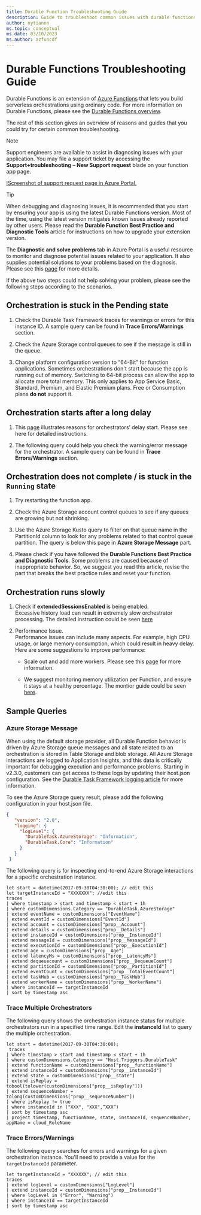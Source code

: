```yaml
---
title: Durable Function Troubleshooting Guide
description: Guide to troubleshoot common issues with durable functions.
author: nytiannn
ms.topic: conceptual
ms.date: 03/10/2023
ms.author: azfuncdf
---
```


# Durable Functions Troubleshooting Guide

Durable Functions is an extension of [Azure Functions](../functions-overview.md) that lets you build serverless orchestrations using ordinary code. For more information on Durable Functions, please see the [Durable Functions overview](./durable-functions-overview.md).

The rest of this section gives an overview of reasons and guides that you could try for certain common troubleshooting. 

> [!NOTE]
> Support engineers are available to assist in diagnosing issues with your application. You may file a support ticket by accessing the **Support+troubleshooting** – **New Support request** blade on your function app page.

[!Screenshot of support request page in Azure Portal.](./media/durable-functions-tsg/durable-function-support-request.png)

> [!TIP]
> When debugging and diagnosing issues, it is recommended that you start by ensuring your app is using the latest Durable Functions version. Most of the time, using the latest version mitigates known issues already reported by other users. Please read the **Durable Function Best Practice and Diagnostic Tools** article for instructions on how to upgrade your extension version. 

The **Diagnostic and solve problems** tab in Azure Portal is a useful resource to monitor and diagnose potential issues related to your application. It also supplies potential solutions to your problems based on the diagnosis. Please see this [page](./durable-functions-diagnostics.md) for more details. 

If the above two steps could not help solving your problem, please see the following steps according to the scenarios.

## Orchestration is stuck in the Pending state

1. Check the Durable Task Framework traces for warnings or errors for this instance ID. A sample query can be found in **Trace Errors/Warnings** section.

2. Check the Azure Storage control queues to see if the message is still in the queue. 

3. Change platform configuration version to “64-Bit” for function applications. 
   Sometimes orchestrations don't start because the app is running out of memory. Switching to 64-bit process can allow the app to allocate more total memory. This only applies to App Service Basic, Standard, Premium, and Elastic Premium plans. Free or Consumption plans **do not** support it. 

## Orchestration starts after a long delay

1. This [page](./durable-functions-azure-storage-provider.md) illustrates reasons for orchestrators’ delay start. Please see here for detailed instructions. 

2. The following query could help you check the warning/error message for the orchestrator. A sample query can be found in **Trace Errors/Warnings** section.

## Orchestration does not complete / is stuck in the `Running` state

1. Try restarting the function app.

2. Check the Azure Storage account control queues to see if any queues are growing but not shrinking.

3. Use the Azure Storage Kusto query to filter on that queue name in the PartitionId column to look for any problems related to that control queue partition. The query is below this page in **Azure Storage Message** part.

4. Please check if you have followed the **Durable Functions Best Practice and Diagnostic Tools**. Some problems are caused because of inappropriate behavior. So, we suggest you read this article, revise the part that breaks the best practice rules and reset your function.

## Orchestration runs slowly

1. Check if **extendedSessionsEnabled** is being enabled.  
   Excessive history load can result in extremely slow orchestrator processing. The detailed instruction could be seen [here](./durable-functions-azure-storage-provider.md)

2. Performance Issue.  
   Performance issues can include many aspects. For example, high CPU usage, or large memory consumption, which could result in heavy delay. Here are some suggestions to improve performance: 
   * Scale out and add more workers. Please see this [page](./durable-functions-perf-and-scale.md) for more information.
   
   * We suggest monitoring memory utilization per Function, and ensure it stays at a healthy percentage. The montior guide could be seen [here](./durable-functions-azure-storage-provider.md).

## Sample Queries

### Azure Storage Message
When using the default storage provider, all Durable Function behavior is driven by Azure Storage queue messages and all state related to an orchestration is stored in Table Storage and blob storage. All Azure Storage interactions are logged to Application Insights, and this data is critically important for debugging execution and performance problems.
Starting in v2.3.0, customers can get access to these logs by updating their host.json configuration. See the [Durable Task Framework logging article](./durable-functions-diagnostics.md) for more information.

To see the Azure Storage query result, please add the following configuration in your host.json file.  

```json
{ 
   "version": "2.0", 
   "logging": { 
     "logLevel": { 
       "DurableTask.AzureStorage": "Information", 
       "DurableTask.Core": "Information" 
     } 
   } 
 } 
```

The following query is for inspecting end-to-end Azure Storage interactions for a specific orchestration instance.  

```kusto
let start = datetime(2017-09-30T04:30:00); // edit this 
let targetInstanceId = "XXXXXXX"; //edit this
traces  
| where timestamp > start and timestamp < start + 1h 
| where customDimensions.Category == "DurableTask.AzureStorage" 
| extend eventName = customDimensions["EventName"] 
| extend eventId = customDimensions["EventId"] 
| extend account = customDimensions["prop__Account"] 
| extend details = customDimensions["prop__Details"] 
| extend instanceId = customDimensions["prop__InstanceId"] 
| extend messageId = customDimensions["prop__MessageId"] 
| extend executionId = customDimensions["prop__ExecutionId"] 
| extend age = customDimensions["prop__Age"] 
| extend latencyMs = customDimensions["prop__LatencyMs"] 
| extend dequeuecount = customDimensions["prop__DequeueCount"] 
| extend partitionId = customDimensions["prop__PartitionId"] 
| extend eventCount = customDimensions["prop__TotalEventCount"] 
| extend taskHub = customDimensions["prop__TaskHub"] 
| extend workerName = customDimensions["prop__WorkerName"] 
| where instanceId == targetInstanceId
| sort by timestamp asc 
```

### Trace Multiple Orchestrators

The following query shows the orchestration instance status for multiple orchestrators run in a specified time range. Edit the **instanceId** list to query the multiple orchestration.

```kusto
let start = datetime(2017-09-30T04:30:00); 
 traces  
| where timestamp > start and timestamp < start + 1h 
| where customDimensions.Category == "Host.Triggers.DurableTask" 
| extend functionName = customDimensions["prop__functionName"] 
| extend instanceId = customDimensions["prop__instanceId"] 
| extend state = customDimensions["prop__state"] 
| extend isReplay = tobool(tolower(customDimensions["prop__isReplay"])) 
| extend sequenceNumber = tolong(customDimensions["prop__sequenceNumber"]) 
| where isReplay != true 
| where instanceId in ("XXX", "XXX",”XXX”) 
| sort by timestamp asc 
| project timestamp, functionName, state, instanceId, sequenceNumber, appName = cloud_RoleName 
```

### Trace Errors/Warnings

The following query searches for errors and warnings for a given orchestration instance. You'll need to provide a value for the `targetInstanceId` parameter.

```kusto
let targetInstanceId = "XXXXXX"; // edit this
traces 
| extend logLevel = customDimensions["LogLevel"] 
| extend instanceId = customDimensions["prop__InstanceId"] 
| where logLevel in ("Error", "Warning") 
| where instanceId == targetInstanceId
| sort by timestamp asc 
```
